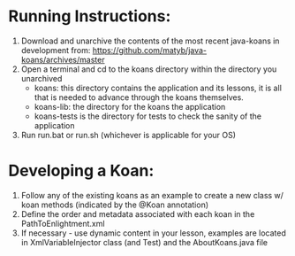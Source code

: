 Running Instructions:
=====================
1. Download and unarchive the contents of the most recent java-koans in development from:
   https://github.com/matyb/java-koans/archives/master
2. Open a terminal and cd to the koans directory within the directory you unarchived
    * koans: this directory contains the application and its lessons, it is all that is needed to advance through the koans themselves.
    * koans-lib: the directory for the koans the application
    * koans-tests is the directory for tests to check the sanity of the application
3. Run run.bat or run.sh (whichever is applicable for your OS)

Developing a Koan:
==================
1. Follow any of the existing koans as an example to create a new class w/ koan methods (indicated by the @Koan annotation)
2. Define the order and metadata associated with each koan in the PathToEnlightment.xml
3. If necessary - use dynamic content in your lesson, examples are located in XmlVariableInjector class (and Test) and the AboutKoans.java file
